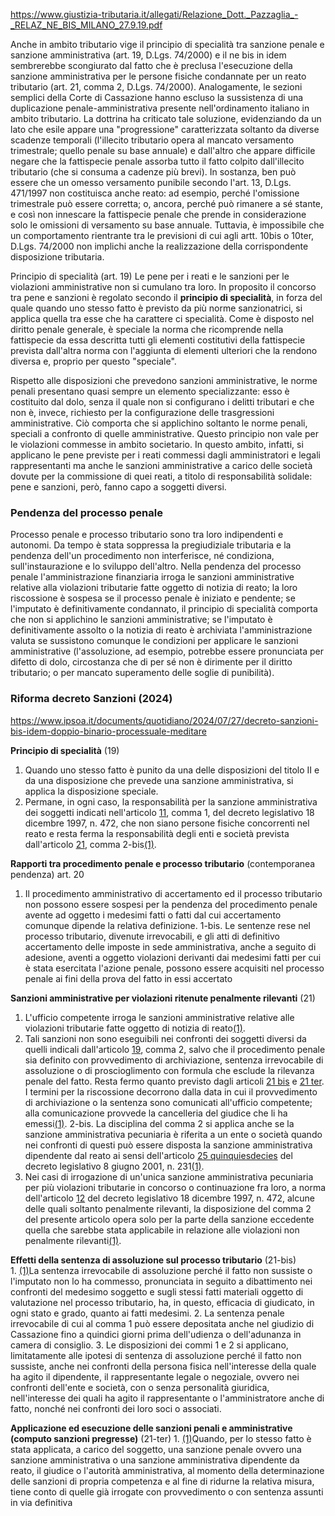 https://www.giustizia-tributaria.it/allegati/Relazione_Dott._Pazzaglia_-_RELAZ_NE_BIS_MILANO_27.9.19.pdf

Anche in ambito tributario vige il principio di specialità tra sanzione penale e sanzione amministrativa (art. 19, D.Lgs. 74/2000) e il ne bis in idem sembrerebbe scongiurato dal fatto che è preclusa l'esecuzione della sanzione amministrativa per le persone fisiche condannate per un reato tributario (art. 21, comma 2, D.Lgs. 74/2000). 
Analogamente, le sezioni semplici della Corte di Cassazione hanno escluso la sussistenza di una duplicazione penale-amministrativa presente nell'ordinamento italiano in ambito tributario.
La dottrina ha criticato tale soluzione, evidenziando da un lato che esile appare una "progressione" caratterizzata soltanto da diverse scadenze temporali (l'illecito tributario opera al mancato versamento trimestrale; quello penale su base annuale) e dall'altro che appare difficile negare che la fattispecie penale assorba tutto il fatto colpito dall'illecito tributario (che si consuma a cadenze più brevi). 
In sostanza, ben può essere che un omesso versamento punibile secondo l'art. 13, D.Lgs. 471/1997 non costituisca anche reato: ad esempio, perché l'omissione trimestrale può essere corretta; o, ancora, perché  può rimanere a sé stante, e così non innescare la fattispecie penale che prende in considerazione solo le omissioni di versamento su base annuale. Tuttavia, è impossibile che un comportamento rientrante tra le previsioni di cui agli artt. 10bis o 10ter, D.Lgs. 74/2000 non implichi anche la realizzazione della corrispondente disposizione tributaria.


Principio di specialità (art. 19)
Le pene per i reati e le sanzioni per le violazioni amministrative non si cumulano tra loro.
In proposito il concorso tra pene e sanzioni è regolato secondo il **principio di specialità**, in forza del quale quando uno stesso fatto è previsto da più norme sanzionatrici, si applica quella tra esse che ha carattere ci specialità. Come è disposto nel diritto penale generale, è speciale la norma che ricomprende nella fattispecie da essa descritta tutti gli elementi costitutivi della fattispecie prevista dall'altra norma con l'aggiunta di elementi ulteriori che la rendono diversa e, proprio per questo "speciale". 

Rispetto alle disposizioni che prevedono sanzioni amministrative, le norme penali presentano quasi sempre un elemento specializzante: esso è costituito dal dolo, senza il quale non si configurano i delitti tributari e che non è, invece, richiesto per la configurazione delle  trasgressioni amministrative. Ciò comporta che si applichino soltanto le norme penali, speciali a confronto di quelle amministrative. 
Questo principio non vale per le violazioni commesse in ambito societario. In questo ambito, infatti, si applicano le pene previste per i reati commessi dagli amministratori e legali rappresentanti ma anche le sanzioni amministrative a carico delle società dovute per la commissione di quei reati, a titolo di responsabilità solidale: pene e sanzioni, però, fanno capo a soggetti diversi.

### Pendenza del processo penale
Processo penale e processo tributario sono tra loro indipendenti e autonomi. Da tempo è stata soppressa la pregiudiziale tributaria e la pendenza dell'un procedimento non interferisce, né  condiziona, sull'instaurazione e lo sviluppo dell'altro. Nella pendenza del processo penale l'amministrazione finanziaria irroga le sanzioni amministrative relative alla violazioni tributarie fatte oggetto di notizia di reato; la loro riscossione è sospesa se il processo penale è iniziato e pendente; se l'imputato è definitivamente condannato, il principio di specialità comporta che
non si applichino le sanzioni amministrative; se l'imputato è definitivamente assolto o la notizia di reato è archiviata l'amministrazione valuta se sussistono comunque le condizioni per  applicare le sanzioni amministrative (l'assoluzione, ad esempio, potrebbe essere pronunciata per
difetto di dolo, circostanza che di per sé non è dirimente per il diritto tributario; o per mancato superamento delle soglie di punibilità).



### Riforma decreto Sanzioni (2024)
https://www.ipsoa.it/documents/quotidiano/2024/07/27/decreto-sanzioni-bis-idem-doppio-binario-processuale-meditare

**Principio di specialità** (19)
1. Quando uno stesso fatto è punito da una delle disposizioni del titolo II e da una disposizione che prevede una sanzione amministrativa, si applica la disposizione speciale.
2. Permane, in ogni caso, la responsabilità per la sanzione amministrativa dei soggetti indicati nell'articolo [11](https://www.brocardi.it/disposizioni-sanzioni-amministrative-violazioni-norme-tributarie/art11.html "Responsabili per la sanzione amministrativa"), comma 1, del decreto legislativo 18 dicembre 1997, n. 472, che non siano persone fisiche concorrenti nel reato e resta ferma la responsabilità degli enti e società prevista dall'articolo [21](https://www.brocardi.it/legge-sui-reati-tributari/titolo-iv/art21.html "Sanzioni amministrative per le violazioni ritenute penalmente rilevanti"), comma 2-bis[(1)](https://www.brocardi.it/legge-sui-reati-tributari/titolo-iv/art19.html?utm_source=internal&utm_medium=link&utm_campaign=articolo&utm_content=nav_art_prec_top#nota_26735).

**Rapporti tra procedimento penale e processo tributario** (contemporanea pendenza) art. 20
1. Il procedimento amministrativo di accertamento ed il processo tributario non possono essere sospesi per la pendenza del procedimento penale avente ad oggetto i medesimi fatti o fatti dal cui accertamento comunque dipende la relativa definizione.
	1-bis. Le sentenze rese nel processo tributario, divenute irrevocabili, e gli atti di definitivo accertamento delle imposte in sede amministrativa, anche a seguito di adesione, aventi a oggetto violazioni derivanti dai medesimi fatti per cui è stata esercitata l'azione penale, possono essere acquisiti nel processo penale ai fini della prova del fatto in essi accertato

**Sanzioni amministrative per violazioni ritenute penalmente rilevanti** (21)
1. L'ufficio competente irroga le sanzioni amministrative relative alle violazioni tributarie fatte oggetto di notizia di reato[(1)](https://www.brocardi.it/legge-sui-reati-tributari/titolo-iv/art21.html?utm_source=internal&utm_medium=link&utm_campaign=articolo&utm_content=nav_art_succ_top#nota_26737).
2. Tali sanzioni non sono eseguibili nei confronti dei soggetti diversi da quelli indicali dall'articolo [19](https://www.brocardi.it/legge-sui-reati-tributari/titolo-iv/art19.html "Principio di specialità"), comma 2, salvo che il procedimento penale sia definito con provvedimento di archiviazione, sentenza irrevocabile di assoluzione o di proscioglimento con formula che esclude la rilevanza penale del fatto. Resta fermo quanto previsto dagli articoli [21 bis](https://www.brocardi.it/legge-sui-reati-tributari/titolo-iv/art21bis.html "Efficacia delle sentenze penali nel processo tributario e nel processo di Cassazione") e [21 ter](https://www.brocardi.it/legge-sui-reati-tributari/titolo-iv/art21ter.html "Applicazione ed esecuzione delle sanzioni penali e amministrative"). I termini per la riscossione decorrono dalla data in cui il provvedimento di archiviazione o la sentenza sono comunicati all'ufficio competente; alla comunicazione provvede la cancelleria del giudice che li ha emessi[(1)](https://www.brocardi.it/legge-sui-reati-tributari/titolo-iv/art21.html?utm_source=internal&utm_medium=link&utm_campaign=articolo&utm_content=nav_art_succ_top#nota_26737).
	2-bis. La disciplina del comma 2 si applica anche se la sanzione amministrativa pecuniaria è riferita a un ente o società quando nei confronti di questi può essere disposta la sanzione amministrativa dipendente dal reato ai sensi dell'articolo [25 quinquiesdecies](https://www.brocardi.it/responsabilita-amministrativa-persone-giuridiche/capo-i/sezione-iii/art25quinquiesdecies.html "Reati tributari") del decreto legislativo 8 giugno 2001, n. 231[(1)](https://www.brocardi.it/legge-sui-reati-tributari/titolo-iv/art21.html?utm_source=internal&utm_medium=link&utm_campaign=articolo&utm_content=nav_art_succ_top#nota_26737).
3. Nei casi di irrogazione di un'unica sanzione amministrativa pecuniaria per più violazioni tributarie in concorso o continuazione fra loro, a norma dell'articolo [12](https://www.brocardi.it/disposizioni-sanzioni-amministrative-violazioni-norme-tributarie/art12.html "Concorso di violazioni e continuazione") del decreto legislativo 18 dicembre 1997, n. 472, alcune delle quali soltanto penalmente rilevanti, la disposizione del comma 2 del presente articolo opera solo per la parte della sanzione eccedente quella che sarebbe stata applicabile in relazione alle violazioni non penalmente rilevanti[(1)](https://www.brocardi.it/legge-sui-reati-tributari/titolo-iv/art21.html?utm_source=internal&utm_medium=link&utm_campaign=articolo&utm_content=nav_art_succ_top#nota_26737).

**Effetti della sentenza di assoluzione sul processo tributario** (21-bis)
1. [(1)](https://www.brocardi.it/legge-sui-reati-tributari/titolo-iv/art21bis.html#nota_26738)La sentenza irrevocabile di assoluzione perché il fatto non sussiste o l'imputato non lo ha commesso, pronunciata in seguito a dibattimento nei confronti del medesimo soggetto e sugli stessi fatti materiali oggetto di valutazione nel processo tributario, ha, in questo, efficacia di giudicato, in ogni stato e grado, quanto ai fatti medesimi.
2. La sentenza penale irrevocabile di cui al comma 1 può essere depositata anche nel giudizio di Cassazione fino a quindici giorni prima dell'udienza o dell'adunanza in camera di consiglio.
3. Le disposizioni dei commi 1 e 2 si applicano, limitatamente alle ipotesi di sentenza di assoluzione perché il fatto non sussiste, anche nei confronti della persona fisica nell'interesse della quale ha agito il dipendente, il rappresentante legale o negoziale, ovvero nei confronti dell'ente e società, con o senza personalità giuridica, nell'interesse dei quali ha agito il rappresentante o l'amministratore anche di fatto, nonché nei confronti dei loro soci o associati.

**Applicazione ed esecuzione delle sanzioni penali e amministrative (computo sanzioni pregresse)**  (21-ter)
1. [(1)](https://www.brocardi.it/legge-sui-reati-tributari/titolo-iv/art21ter.html?utm_source=internal&utm_medium=link&utm_campaign=articolo&utm_content=nav_art_succ_top#nota_26739)Quando, per lo stesso fatto è stata applicata, a carico del soggetto, una sanzione penale ovvero una sanzione amministrativa o una sanzione amministrativa dipendente da reato, il giudice o l'autorità amministrativa, al momento della determinazione delle sanzioni di propria competenza e al fine di ridurne la relativa misura, tiene conto di quelle già irrogate con provvedimento o con sentenza assunti in via definitiva
